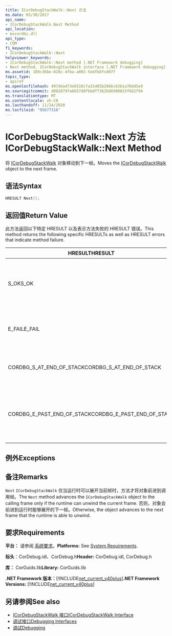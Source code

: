 ```yaml
---
title: ICorDebugStackWalk::Next 方法
ms.date: 03/30/2017
api_name:
- ICorDebugStackWalk.Next Method
api_location:
- mscordbi.dll
api_type:
- COM
f1_keywords:
- ICorDebugStackWalk::Next
helpviewer_keywords:
- ICorDebugStackWalk::Next method [.NET Framework debugging]
- Next method, ICorDebugStackWalk interface [.NET Framework debugging]
ms.assetid: 189c36be-028c-4fba-a002-5edfb8fcd07f
topic_type:
- apiref
ms.openlocfilehash: 497dda473e6510cfa31405b2066c63b1a70dd5e9
ms.sourcegitcommit: d8020797a6657d0fbbdff362b80300815f682f94
ms.translationtype: MT
ms.contentlocale: zh-CN
ms.lasthandoff: 11/24/2020
ms.locfileid: "95677318"
---
```

# <a name="icordebugstackwalknext-method"></a><span data-ttu-id="e180a-102">ICorDebugStackWalk::Next 方法</span><span class="sxs-lookup"><span data-stu-id="e180a-102">ICorDebugStackWalk::Next Method</span></span>

<span data-ttu-id="e180a-103">将 [ICorDebugStackWalk](icordebugstackwalk-interface.md) 对象移动到下一帧。</span><span class="sxs-lookup"><span data-stu-id="e180a-103">Moves the [ICorDebugStackWalk](icordebugstackwalk-interface.md) object to the next frame.</span></span>  
  
## <a name="syntax"></a><span data-ttu-id="e180a-104">语法</span><span class="sxs-lookup"><span data-stu-id="e180a-104">Syntax</span></span>  
  
```cpp  
HRESULT Next();  
```  
  
## <a name="return-value"></a><span data-ttu-id="e180a-105">返回值</span><span class="sxs-lookup"><span data-stu-id="e180a-105">Return Value</span></span>  

 <span data-ttu-id="e180a-106">此方法返回以下特定 HRESULT 以及表示方法失败的 HRESULT 错误。</span><span class="sxs-lookup"><span data-stu-id="e180a-106">This method returns the following specific HRESULTs as well as HRESULT errors that indicate method failure.</span></span>  
  
|<span data-ttu-id="e180a-107">HRESULT</span><span class="sxs-lookup"><span data-stu-id="e180a-107">HRESULT</span></span>|<span data-ttu-id="e180a-108">说明</span><span class="sxs-lookup"><span data-stu-id="e180a-108">Description</span></span>|  
|-------------|-----------------|  
|<span data-ttu-id="e180a-109">S_OK</span><span class="sxs-lookup"><span data-stu-id="e180a-109">S_OK</span></span>|<span data-ttu-id="e180a-110">运行时成功地展开到下一帧 (参阅备注) 。</span><span class="sxs-lookup"><span data-stu-id="e180a-110">The runtime successfully unwound to the next frame (see Remarks).</span></span>|  
|<span data-ttu-id="e180a-111">E_FAIL</span><span class="sxs-lookup"><span data-stu-id="e180a-111">E_FAIL</span></span>|<span data-ttu-id="e180a-112">`ICorDebugStackWalk`对象不能是高级对象。</span><span class="sxs-lookup"><span data-stu-id="e180a-112">The `ICorDebugStackWalk` object could not be advanced.</span></span>|  
|<span data-ttu-id="e180a-113">CORDBG_S_AT_END_OF_STACK</span><span class="sxs-lookup"><span data-stu-id="e180a-113">CORDBG_S_AT_END_OF_STACK</span></span>|<span data-ttu-id="e180a-114">由于此展开导致堆栈结束。</span><span class="sxs-lookup"><span data-stu-id="e180a-114">The end of the stack was reached as a result of this unwind.</span></span>|  
|<span data-ttu-id="e180a-115">CORDBG_E_PAST_END_OF_STACK</span><span class="sxs-lookup"><span data-stu-id="e180a-115">CORDBG_E_PAST_END_OF_STACK</span></span>|<span data-ttu-id="e180a-116">帧指针已位于堆栈末尾;因此，不能访问其他帧。</span><span class="sxs-lookup"><span data-stu-id="e180a-116">The frame pointer is already at the end of the stack; therefore, no additional frames can be accessed.</span></span>|  
  
## <a name="exceptions"></a><span data-ttu-id="e180a-117">例外</span><span class="sxs-lookup"><span data-stu-id="e180a-117">Exceptions</span></span>  
  
## <a name="remarks"></a><span data-ttu-id="e180a-118">备注</span><span class="sxs-lookup"><span data-stu-id="e180a-118">Remarks</span></span>  

 <span data-ttu-id="e180a-119">`Next` `ICorDebugStackWalk` 仅当运行时可以展开当前帧时，方法才将对象前进到调用帧。</span><span class="sxs-lookup"><span data-stu-id="e180a-119">The `Next` method advances the `ICorDebugStackWalk` object to the calling frame only if the runtime can unwind the current frame.</span></span> <span data-ttu-id="e180a-120">否则，对象会前进到运行时能够展开的下一帧。</span><span class="sxs-lookup"><span data-stu-id="e180a-120">Otherwise, the object advances to the next frame that the runtime is able to unwind.</span></span>  
  
## <a name="requirements"></a><span data-ttu-id="e180a-121">要求</span><span class="sxs-lookup"><span data-stu-id="e180a-121">Requirements</span></span>  

 <span data-ttu-id="e180a-122">**平台：** 请参阅 [系统要求](../../get-started/system-requirements.md)。</span><span class="sxs-lookup"><span data-stu-id="e180a-122">**Platforms:** See [System Requirements](../../get-started/system-requirements.md).</span></span>  
  
 <span data-ttu-id="e180a-123">**标头**：CorDebug.idl、CorDebug.h</span><span class="sxs-lookup"><span data-stu-id="e180a-123">**Header:** CorDebug.idl, CorDebug.h</span></span>  
  
 <span data-ttu-id="e180a-124">**库：** CorGuids.lib</span><span class="sxs-lookup"><span data-stu-id="e180a-124">**Library:** CorGuids.lib</span></span>  
  
 <span data-ttu-id="e180a-125">**.NET Framework 版本：**[!INCLUDE[net_current_v40plus](../../../../includes/net-current-v40plus-md.md)]</span><span class="sxs-lookup"><span data-stu-id="e180a-125">**.NET Framework Versions:** [!INCLUDE[net_current_v40plus](../../../../includes/net-current-v40plus-md.md)]</span></span>  
  
## <a name="see-also"></a><span data-ttu-id="e180a-126">另请参阅</span><span class="sxs-lookup"><span data-stu-id="e180a-126">See also</span></span>

- [<span data-ttu-id="e180a-127">ICorDebugStackWalk 接口</span><span class="sxs-lookup"><span data-stu-id="e180a-127">ICorDebugStackWalk Interface</span></span>](icordebugstackwalk-interface.md)
- [<span data-ttu-id="e180a-128">调试接口</span><span class="sxs-lookup"><span data-stu-id="e180a-128">Debugging Interfaces</span></span>](debugging-interfaces.md)
- [<span data-ttu-id="e180a-129">调试</span><span class="sxs-lookup"><span data-stu-id="e180a-129">Debugging</span></span>](index.md)

